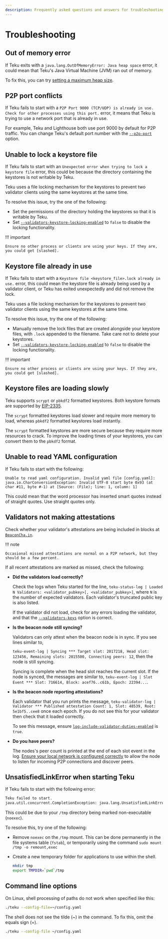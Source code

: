 ```yaml
---
description: Frequently asked questions and answers for troubleshooting Teku
---
```


# Troubleshooting

## Out of memory error

If Teku exits with a `java.lang.OutOfMemoryError: Java heap space` error, it could mean that Teku's
Java Virtual Machine (JVM) ran out of memory.

To fix this, you can try [setting a maximum heap size].

## P2P port conflicts

If Teku fails to start with a `P2P Port 9000 (TCP/UDP) is already in use. Check for other processes using this port.` error, it means that Teku is trying to use a network port that is already in
use.

For example, Teku and Lighthouse both use port 9000 by default for P2P traffic. You can change
Teku's default port number with the [`--p2p-port`](../../Reference/CLI/CLI-Syntax.md#p2p-port)
option.

## Unable to lock a keystore file

If Teku fails to start with an `Unexpected error when trying to lock a keystore file` error, this
could be because the directory containing the keystores is not writable by Teku.

Teku uses a file locking mechanism for the keystores to prevent two validator clients using the same
keystores at the same time.

To resolve this issue, try the one of the following:

-   Set the permissions of the directory holding the keystores so that it is writable by Teku.
-   Set [`--validators-keystore-locking-enabled`](../../Reference/CLI/CLI-Syntax.md#validators-keystore-locking-enabled)
    to `false` to disable the locking functionality.

!!! important

    Ensure no other process or clients are using your keys. If they are, you could get [slashed].

## Keystore file already in use

If Teku fails to start with a `Keystore file <keystore_file>.lock already in use.` error, this
could mean the keystore file is already being used by a validator client, or Teku has exited
unexpectedly and did not remove the lock.

Teku uses a file locking mechanism for the keystores to prevent two validator clients using the same
keystores at the same time.

To resolve this issue, try the one of the following:

-   Manually remove the lock files that are created alongside your keystore files, with `.lock`
    appended to the filename. Take care not to delete your keystores.
-   Set [`--validators-keystore-locking-enabled`](../../Reference/CLI/CLI-Syntax.md#validators-keystore-locking-enabled)
    to `false` to disable the locking functionality.

!!! important

    Ensure no other process or clients are using your keys. If they are, you could get [slashed].

## Keystore files are loading slowly

Teku supports `scrypt` or `pbkdf2` formatted keystores. Both keystore formats are supported by
[EIP-2335].

The `scrypt` formatted keystores load slower and require more memory to load, whereas `pbkdf2`
formatted keystores load instantly.

The `scrypt` formatted keystores are more secure because they require more resources to crack. To
improve the loading times of your keystores, you can convert them to the `pbkdf2` format.

## Unable to read YAML configuration

If Teku fails to start with the following:

```lang-none
Unable to read yaml configuration. Invalid yaml file [config.yaml]:
java.io.CharConversionException: Invalid UTF-8 start byte 0x93 (at char #11, byte #-1) at [Source: (File); line: 1, column: 1]
```

This could mean that the word processor has inserted smart quotes instead of straight quotes. Use
straight quotes only.

## Validators not making attestations

Check whether your validator's attestations are being included in blocks at [`BeaconCha.in`](https://beaconcha.in/).

!!! note

    Occasional missed attestations are normal on a P2P network, but they should be a few percent.

If all recent attestations are marked as missed, check the following:

-   **Did the validators load correctly?**

    Check the logs when Teku started for the line,
    `teku-status-log | Loaded N Validators: <validator_pubkey>[, <validator_pubkey>]`, where `N` is
    the number of expected validators. Each validator's truncated public key is also listed.

    If the validator did not load, check for any errors loading the validator, and that the
    [`--validators-keys`](../../Reference/CLI/CLI-Syntax.md#validators-keys) option is
    correct.

-   **Is the beacon node still syncing?**

    Validators can only attest when the beacon node is in sync. If you see lines similar to,

    `teku-event-log | Syncing *** Target slot: 2017218, Head slot: 123456, Remaining slots: 2015500, Connecting peers: 12`, then the node is
    still syncing.

    Syncing is complete when the head slot reaches the current slot. If the node is synced, the
    messages are similar to,
    `teku-event-log | Slot Event *** Slot: 716614, Block: acef76..c61b, Epoch: 22394...`.

-   **Is the beacon node reporting attestations?**

    Each validator that you run prints the message, `teku-validator-log | Validator *** Published attestation Count: 1, Slot: 48539, Root: 5e1bf5..cee8` once each epoch. If you do not see this
    for your validator then check that it loaded correctly.

    To see this message, ensure
    [`log-include-validator-duties-enabled`](../../Reference/CLI/CLI-Syntax.md#log-include-validator-duties-enabled) is `true`.

-   **Do you have peers?**

    The nodes's peer count is printed at the end of each slot event in the log.
    [Ensure your local network is configured correctly] to allow the node to listen for incoming P2P
    connections and discover peers.

## UnsatisfiedLinkError when starting Teku

If Teku fails to start with the following error:

```bash
Teku failed to start.
java.util.concurrent.CompletionException: java.lang.UnsatisfiedLinkError: /tmp/librocksdbjni8697586722914603821.so...
```

This could be due to your `/tmp` directory being marked non-executable (`noexec`).

To resolve this, try one of the following:

-   Remove `noexec` on the `/tmp` mount. This can be done permanently in the
    file systems table (`fstab`), or temporarily using the command `sudo mount /tmp -o remount,exec`

-   Create a new temporary folder for applications to use within the shell.

    ```bash
    mkdir tmp
    export TMPDIR=`pwd`/tmp
    ```

## Command line options

On Linux, shell processing of paths do not work when specified like this:

```bash
./teku --config-file=~/config.yaml
```

The shell does not see the tilde (~) in the command. To fix this, omit the equals sign (=).

```bash
./teku --config-file ~/config.yaml
```

<!-- links -->

[ensure your local network is configured correctly]: ../Find-and-Connect/Improve-Connectivity.md
[eip-2335]: https://eips.ethereum.org/EIPS/eip-2335
[slashed]: ../../Concepts/Slashing-Protection.md
[setting a maximum heap size]: ../Get-Started/Manage-Memory.md
